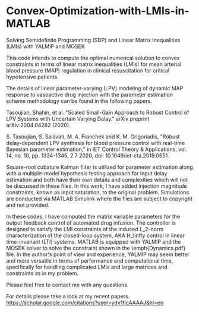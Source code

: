 # Convex-Optimization-with-LMIs-in-MATLAB
Solving Semidefinite Programming (SDP) and Linear Matrix Inequalities (LMIs) with YALMIP and MOSEK


This code intends to compute the optimal numerical solution to convex constraints in terms of linear matrix inequalities (LMIs) for mean arterial blood pressure (MAP) regulation in clinical resuscitation for critical hypotensive patients.

The details of linear parameter-varying (LPV) modeling of dynamic MAP response to vasoactive drug injection with the parameter estimation scheme methodology can be found in the following papers.

Tasoujian, Shahin, et al. "Scaled Small-Gain Approach to Robust Control of LPV Systems with Uncertain Varying Delay." arXiv preprint arXiv:2004.04282 (2020).

S. Tasoujian, S. Salavati, M. A. Franchek and K. M. Grigoriadis, "Robust delay-dependent LPV synthesis for blood pressure control with real-time Bayesian parameter estimation," in IET Control Theory & Applications, vol. 14, no. 10, pp. 1334-1345, 2 7 2020, doi: 10.1049/iet-cta.2019.0651.


Square-root cubature Kalman filter is utilized for parameter estimation along with a multiple-model hypothesis testing approach for input delay estimation and both have their own details and complexities which will not be discussed in these files. In this work, I have added injection magnitude constraints, known as input saturation, to the original problem. Simulations are conducted via MATLAB Simulink where the files are subject to copyright and not provided.

In these codes, I have computed the matrix variable parameters for the output feedback control of automated drug infusion. The
controller is designed to satisfy the LMI constraints of the induced L_2-norm characterization of the closed-loop system, AKA
H_\infty control in linear time-invariant (LTI) systems. MATLAB is equipped with YALMIP and the MOSEK solver to solve the constraint shown in the \emph{Dynamics.pdf} file. In the author's point of view and experience, YALMIP may seem better and more versatile in terms of performance and computational time, specifically for handling complicated LMIs and large matrices and constraints as in my problem.

Please feel free to contact me with any questions.

For details please take a look at my recent papers.
https://scholar.google.com/citations?user=ydv1fIcAAAAJ&hl=en
